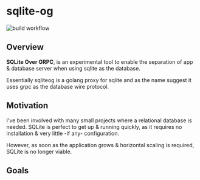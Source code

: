 # sqlite-og
![build workflow](https://github.com/aousomran/sqlite-og/actions/workflows/build.yml/badge.svg)

## Overview

**SQLite Over GRPC**, is an experimental tool to
enable the separation of app & database server when
using sqlite as the database.

Essentially sqliteog is a golang proxy for sqlite and 
as the name suggest it uses grpc as the database wire protocol.

## Motivation

I've been involved with many small projects where
a relational database is needed. SQLite is perfect
to get up & running quickly, as it requires
no installation & very little -if any- configuration.

However, as soon as the application grows & horizontal scaling
is required, SQLite is no longer viable.

## Goals
